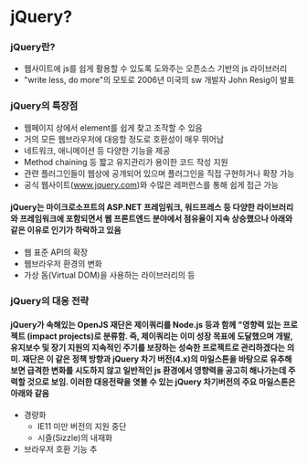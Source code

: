 # jQuery?

### jQuery란?

* 웹사이트에 js를 쉽게 활용할 수 있도록 도와주는 오픈소스 기반의 js 라이브러리
* "write less, do more"의 모토로 2006년 미국의 sw 개발자 John Resig이 발표

### jQuery의 특장점

* 웹페이지 상에서 element를 쉽게 찾고 조작할 수 있음
* 거의 모든 웹브라우저에 대응할 정도로 호환성이 매우 뛰어남
* 네트워크, 애니메이션 등 다양한 기능을 제공
* Method chaining 등 짧고 유지관리가 용이한 코드 작성 지원
* 관련 플러그인들이 웹상에 공개되어 있으며 플러그인을 직접 구현하거나 확장 가능
* 공식 웹사이트(www.jquery.com)와 수많은 레퍼런스를 통해 쉽게 접근 가능

#### jQuery는 마이크로소프트의 ASP.NET 프레임워크, 워드프레스 등 다양한 라이브러리와 프레임워크에 포함되면서 웹 프론트엔드 분야에서 점유율이 지속 상승했으나 아래와 같은 이유로 인기가 하락하고 있음

* 웹 표준 API의 확장
* 웹브라우저 환경의 변화
* 가상 돔(Virtual DOM)을 사용하는 라이브러리의 등

### jQuery의 대응 전략

#### jQuery가 속해있는 OpenJS 재단은 제이쿼리를 Node.js 등과 함께 "영향력 있는 프로젝트 (impact projects)로 분류함. 즉, 제이쿼리는 이미 성장 목표에 도달했으며 개발, 유지보수 및 장기 지원의 지속적인 주기를 보장하는 성숙한 프로젝트로 관리하겠다는 의미. 재단은 이 같은 정책 방향과 jQuery 차기 버전(4.x)의 마일스톤을 바탕으로 유추해 보면 급격한 변화를 시도하지 않고 일반적인 js 환경에서 영향력을 공고히 해나가는데 주력할 것으로 보임. 이러한 대응전략을 엿볼 수 있는 jQuery 차기버전의 주요 마일스톤은 아래와 같음

* 경량화
  * IE11 미만 버전의 지원 중단
  * 시즐(Sizzle)의 내재화
* 브라우저 호환 기능 추

